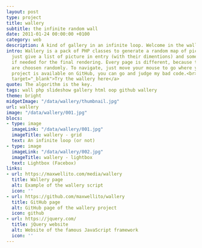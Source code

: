 ```yaml
---
layout: post
type: project
title: wallery
subtitle: the infinite random wall
date: 2011-01-24 00:00:00 +0100
category: web
description: A kind of gallery in an infinite loop. Welcome in the wallery.
intro: Wallery is a pack of PHP classes to generate a random map of pictures. You
  just give a list of picture in entry (with their dimentions) and some extra content
  if needed for the final rendering. Every page is different, because the positions
  are choosen randomly. To navigate, just move your mouse to go where you want.<br>The
  project is available on GitHub, you can go and judge my bad code.<br><br><a href="/media/wallery"
  target="_blank">Try the wallery here</a>
quote: The algorithm is the key.
tags: wall php slideshow gallery html oop github wallery
theme: bright
midgetImage: "/data/wallery/thumbnail.jpg"
url: wallery
image: "/data/wallery/001.jpg"
blocs:
- type: image
  imageLink: "/data/wallery/001.jpg"
  imageTitle: wallery - grid
  text: An infinite loop (or not)
- type: image
  imageLink: "/data/wallery/002.jpg"
  imageTitle: wallery - lightbox
  text: Lightbox (Facebox)
links:
- url: https://maxwellito.com/media/wallery
  title: Wallery page
  alt: Example of the wallery script
  icon: ''
- url: https://github.com/maxwellito/wallery
  title: GitHub page
  alt: GitHub page of the wallery project
  icon: github
- url: https://jquery.com/
  title: jQuery website
  alt: Website of the famous JavaScript framework
  icon: ''
---
```

